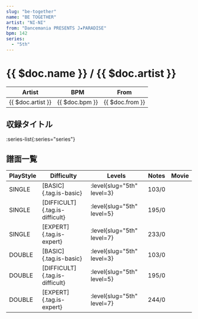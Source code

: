 ```yaml
---
slug: "be-together"
name: "BE TOGETHER"
artist: "NI-NI"
from: "Dancemania PRESENTS J★PARADISE"
bpm: 142
series:
  - "5th"
---
```


# {{ $doc.name }} / {{ $doc.artist }}

|Artist|BPM|From|
|------|---|----|
|{{ $doc.artist }}|{{ $doc.bpm }}|{{ $doc.from }}|

## 収録タイトル

:series-list{:series="series"}

## 譜面一覧

|PlayStyle|Difficulty|Levels|Notes|Movie|
|---------|----------|------|-----|-----|
|SINGLE|[BASIC]{.tag.is-basic}|:level{slug="5th" level=3}|103/0||
|SINGLE|[DIFFICULT]{.tag.is-difficult}|:level{slug="5th" level=5}|195/0||
|SINGLE|[EXPERT]{.tag.is-expert}|:level{slug="5th" level=7}|233/0||
|DOUBLE|[BASIC]{.tag.is-basic}|:level{slug="5th" level=3}|103/0||
|DOUBLE|[DIFFICULT]{.tag.is-difficult}|:level{slug="5th" level=5}|195/0||
|DOUBLE|[EXPERT]{.tag.is-expert}|:level{slug="5th" level=7}|244/0||

